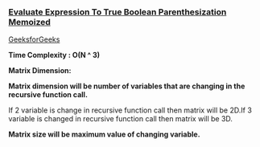 ### [Evaluate Expression To True Boolean Parenthesization Memoized](https://www.youtube.com/watch?v=bzXM1Zond9U&list=PL_z_8CaSLPWekqhdCPmFohncHwz8TY2Go&index=40)   
[GeeksforGeeks](https://www.geeksforgeeks.org/boolean-parenthesization-problem-dp-37/)   

**Time Complexity : O(N ^ 3)**   

**Matrix Dimension:**     

**Matrix dimension will be number of variables that are changing in the recursive function call.**      

If 2 variable is change in recursive function call then matrix will be 2D.If 3 variable is changed in recursive function call then matrix will be 3D.     

**Matrix size will be maximum value of changing variable.**   

